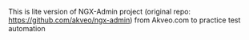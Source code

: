 This is lite version of NGX-Admin project (original repo: https://github.com/akveo/ngx-admin) from Akveo.com to practice test automation
